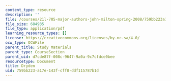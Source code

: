 ```yaml
---
content_type: resource
description: ''
file: /courses/21l-705-major-authors-john-milton-spring-2008/759bb223a17e143fcff8ddf115787b1d_MIT21L_705S08_dryden.pdf
file_size: 684935
file_type: application/pdf
learning_resource_types: []
license: https://creativecommons.org/licenses/by-nc-sa/4.0/
ocw_type: OCWFile
parent_title: Study Materials
parent_type: CourseSection
parent_uid: d7cde87f-008c-9647-9a0a-9c7cfdce0bee
resourcetype: Document
title: Dryden
uid: 759bb223-a17e-143f-cff8-ddf115787b1d
---
```

